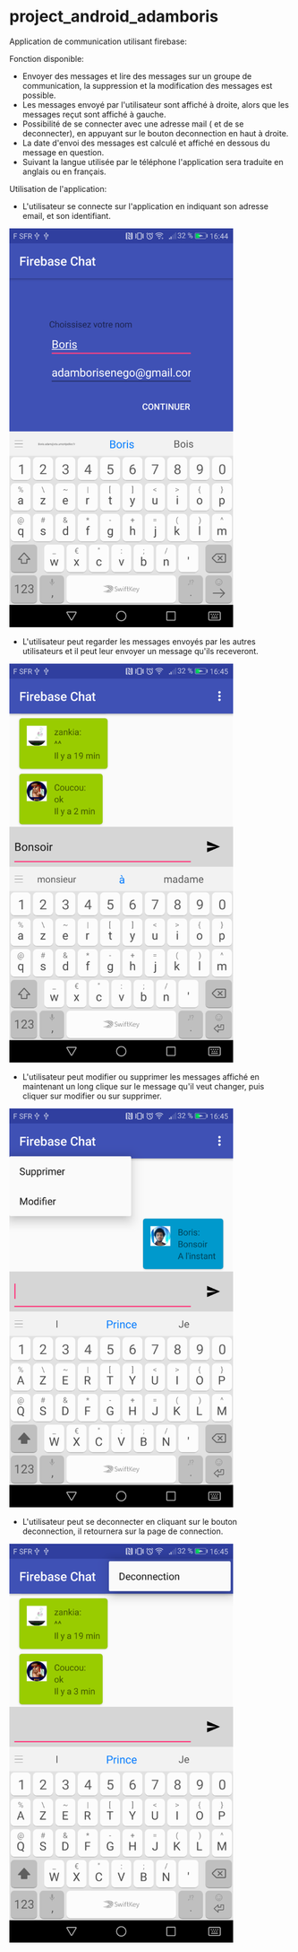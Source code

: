 # project_android_adamboris
Application de communication utilisant firebase:

Fonction disponible:
- Envoyer des messages et lire des messages sur un groupe de communication, la suppression et la modification des messages est possible.
- Les messages envoyé par l'utilisateur sont affiché à droite, alors que les messages reçut sont affiché à gauche.
- Possibilité de se connecter avec une adresse mail ( et de se deconnecter), en appuyant sur le bouton deconnection en haut à droite.
- La date d'envoi des messages est calculé et affiché en dessous du message en question.
- Suivant la langue utilisée par le téléphone l'application sera traduite en anglais ou en français.

Utilisation de l'application:

 - L'utilisateur se connecte sur l'application en indiquant son adresse email, et son identifiant.

<img src="Screenshot_20180204-164454.png" width="400">

  - L'utilisateur peut regarder les messages envoyés par les autres utilisateurs et il peut leur envoyer un message qu'ils receveront.

<img src="Screenshot_20180204-164520.png" width="400">

  - L'utilisateur peut modifier ou supprimer les messages affiché en maintenant un long clique sur le message qu'il veut changer, puis cliquer sur modifier ou sur supprimer. 
  
<img src="Screenshot_20180204-164532.png" width="400">

  - L'utilisateur peut se deconnecter en cliquant sur le bouton deconnection, il retournera sur la page de connection.
  
<img src="Screenshot_20180204-164550.png" width="400">

